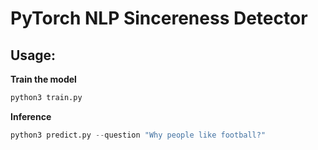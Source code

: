 # PyTorch NLP Sincereness Detector

## Usage:

__Train the model__
```python
python3 train.py
```

__Inference__
```python
python3 predict.py --question "Why people like football?"
```
